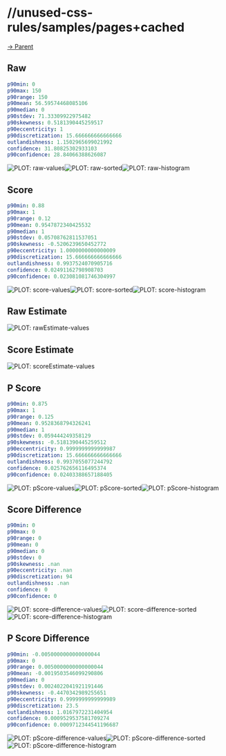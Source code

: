 
# //unused-css-rules/samples/pages+cached

[→ Parent](../..)


## Raw


```yaml
p90min: 0
p90max: 150
p90range: 150
p90mean: 56.59574468085106
p90median: 0
p90stdev: 71.33309922975482
p90skewness: 0.5181390445259517
p90eccentricity: 1
p90discretization: 15.666666666666666
outlandishness: 1.1502965699021992
confidence: 31.80825302933103
p90confidence: 28.84066388626087

```

![PLOT: raw-values](./raw/values.svg)![PLOT: raw-sorted](./raw/sorted.svg)![PLOT: raw-histogram](./raw/histogram.svg)
## Score


```yaml
p90min: 0.88
p90max: 1
p90range: 0.12
p90mean: 0.9547872340425532
p90median: 1
p90stdev: 0.05708762811537051
p90skewness: -0.5206239650452772
p90eccentricity: 1.0000000000000009
p90discretization: 15.666666666666666
outlandishness: 0.9937524070905716
confidence: 0.02491162798908703
p90confidence: 0.023081081746304997

```

![PLOT: score-values](./score/values.svg)![PLOT: score-sorted](./score/sorted.svg)![PLOT: score-histogram](./score/histogram.svg)
## Raw Estimate

![PLOT: rawEstimate-values](./rawEstimate/values.svg)
## Score Estimate

![PLOT: scoreEstimate-values](./scoreEstimate/values.svg)
## P Score


```yaml
p90min: 0.875
p90max: 1
p90range: 0.125
p90mean: 0.9528368794326241
p90median: 1
p90stdev: 0.059444249358129
p90skewness: -0.5181390445259512
p90eccentricity: 0.9999999999999987
p90discretization: 15.666666666666666
outlandishness: 0.9937055077244792
confidence: 0.025762656116495374
p90confidence: 0.02403388657188405

```

![PLOT: pScore-values](./pScore/values.svg)![PLOT: pScore-sorted](./pScore/sorted.svg)![PLOT: pScore-histogram](./pScore/histogram.svg)
## Score Difference


```yaml
p90min: 0
p90max: 0
p90range: 0
p90mean: 0
p90median: 0
p90stdev: 0
p90skewness: .nan
p90eccentricity: .nan
p90discretization: 94
outlandishness: .nan
confidence: 0
p90confidence: 0

```

![PLOT: score-difference-values](./score-difference/values.svg)![PLOT: score-difference-sorted](./score-difference/sorted.svg)![PLOT: score-difference-histogram](./score-difference/histogram.svg)
## P Score Difference


```yaml
p90min: -0.0050000000000000044
p90max: 0
p90range: 0.0050000000000000044
p90mean: -0.0019503546099290806
p90median: 0
p90stdev: 0.0024022041921191446
p90skewness: -0.4470342989255651
p90eccentricity: 0.9999999999999989
p90discretization: 23.5
outlandishness: 1.0167972231404954
confidence: 0.0009529537581709274
p90confidence: 0.0009712344541196687

```

![PLOT: pScore-difference-values](./pScore-difference/values.svg)![PLOT: pScore-difference-sorted](./pScore-difference/sorted.svg)![PLOT: pScore-difference-histogram](./pScore-difference/histogram.svg)